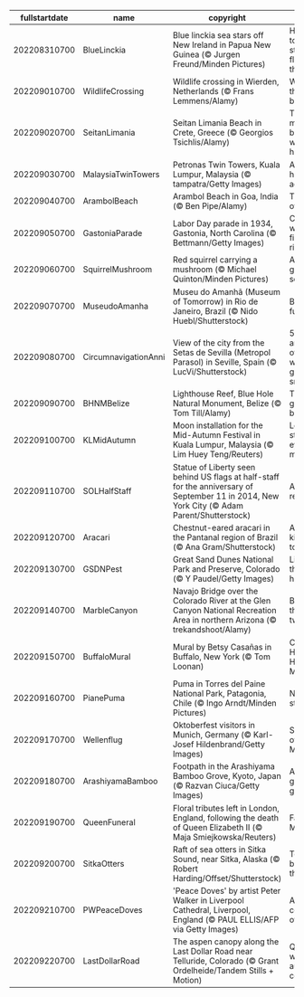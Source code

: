 |fullstartdate|name|copyright|title|image|
|--|--|--|--|--|
202208310700|BlueLinckia|Blue linckia sea stars off New Ireland in Papua New Guinea (© Jurgen Freund/Minden Pictures)|How sweet to be a star, floating in the blue|![](/en-US/2022/09/202208310700BlueLinckia.jpg)|
202209010700|WildlifeCrossing|Wildlife crossing in Wierden, Netherlands (© Frans Lemmens/Alamy)|Who uses this grassy bridge?|![](/en-US/2022/09/202209010700WildlifeCrossing.jpg)|
202209020700|SeitanLimania|Seitan Limania Beach in Crete, Greece (© Georgios Tsichlis/Alamy)|This magical beach is worth the hike|![](/en-US/2022/09/202209020700SeitanLimania.jpg)|
202209030700|MalaysiaTwinTowers|Petronas Twin Towers, Kuala Lumpur, Malaysia (© tampatra/Getty Images)|A pair of high achievers|![](/en-US/2022/09/202209030700MalaysiaTwinTowers.jpg)|
202209040700|ArambolBeach|Arambol Beach in Goa, India (© Ben Pipe/Alamy)|The Riviera of India|![](/en-US/2022/09/202209040700ArambolBeach.jpg)|
202209050700|GastoniaParade|Labor Day parade in 1934, Gastonia, North Carolina (© Bettmann/Getty Images)|Celebrating workers' fights and rights|![](/en-US/2022/09/202209050700GastoniaParade.jpg)|
202209060700|SquirrelMushroom|Red squirrel carrying a mushroom (© Michael Quinton/Minden Pictures)|A real fun guy…er, squirrel|![](/en-US/2022/09/202209060700SquirrelMushroom.jpg)|
202209070700|MuseudoAmanha|Museu do Amanhã (Museum of Tomorrow) in Rio de Janeiro, Brazil (© Nido Huebl/Shutterstock)|Back to the future|![](/en-US/2022/09/202209070700MuseudoAmanha.jpg)|
202209080700|CircumnavigationAnni|View of the city from the Setas de Sevilla (Metropol Parasol) in Seville, Spain (© LucVi/Shutterstock)|500th anniversary of the world getting smaller|![](/en-US/2022/09/202209080700CircumnavigationAnni.jpg)|
202209090700|BHNMBelize|Lighthouse Reef, Blue Hole Natural Monument, Belize (© Tom Till/Alamy)|The other great barrier reef|![](/en-US/2022/09/202209090700BHNMBelize.jpg)|
202209100700|KLMidAutumn|Moon installation for the Mid-Autumn Festival in Kuala Lumpur, Malaysia (© Lim Huey Teng/Reuters)|Looking starry-eyed at the moon|![](/en-US/2022/09/202209100700KLMidAutumn.jpg)|
202209110700|SOLHalfStaff|Statue of Liberty seen behind US flags at half-staff for the anniversary of September 11 in 2014, New York City (© Adam Parent/Shutterstock)|America remembers|![](/en-US/2022/09/202209110700SOLHalfStaff.jpg)|
202209120700|Aracari|Chestnut-eared aracari in the Pantanal region of Brazil (© Ana Gram/Shutterstock)|A different kind of toucan|![](/en-US/2022/09/202209120700Aracari.jpg)|
202209130700|GSDNPest|Great Sand Dunes National Park and Preserve, Colorado (© Y Paudel/Getty Images)|Like sands through the hourglass|![](/en-US/2022/09/202209130700GSDNPest.jpg)|
202209140700|MarbleCanyon|Navajo Bridge over the Colorado River at the Glen Canyon National Recreation Area in northern Arizona (© trekandshoot/Alamy)|Bridging the gap two ways|![](/en-US/2022/09/202209140700MarbleCanyon.jpg)|
202209150700|BuffaloMural|Mural by Betsy Casañas in Buffalo, New York (© Tom Loonan)|Celebrating Hispanic Heritage Month|![](/en-US/2022/09/202209150700BuffaloMural.jpg)|
202209160700|PianePuma|Puma in Torres del Paine National Park, Patagonia, Chile (© Ingo Arndt/Minden Pictures)|Nimble and stealthy|![](/en-US/2022/09/202209160700PianePuma.jpg)|
202209170700|Wellenflug|Oktoberfest visitors in Munich, Germany (© Karl-Josef Hildenbrand/Getty Images)|Swinging over Munich|![](/en-US/2022/09/202209170700Wellenflug.jpg)|
202209180700|ArashiyamaBamboo|Footpath in the Arashiyama Bamboo Grove, Kyoto, Japan (© Razvan Ciuca/Getty Images)|A grove glows green|![](/en-US/2022/09/202209180700ArashiyamaBamboo.jpg)|
202209190700|QueenFuneral|Floral tributes left in London, England, following the death of Queen Elizabeth II (© Maja Smiejkowska/Reuters)|Farewell, Ma'am|![](/en-US/2022/09/202209190700QueenFuneral.jpg)|
202209200700|SitkaOtters|Raft of sea otters in Sitka Sound, near Sitka, Alaska (© Robert Harding/Offset/Shutterstock)|Teddy bears of the sea|![](/en-US/2022/09/202209200700SitkaOtters.jpg)|
202209210700|PWPeaceDoves|'Peace Doves' by artist Peter Walker in Liverpool Cathedral, Liverpool, England (© PAUL ELLIS/AFP via Getty Images)|A dramatic celebration of peace|![](/en-US/2022/09/202209210700PWPeaceDoves.jpg)|
202209220700|LastDollarRoad|The aspen canopy along the Last Dollar Road near Telluride, Colorado (© Grant Ordelheide/Tandem Stills + Motion)|Quaking with autumn color|![](/en-US/2022/09/202209220700LastDollarRoad.jpg)|
